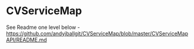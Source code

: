 # CVServiceMap
See Readme one level below - https://github.com/andyjballgit/CVServiceMap/blob/master/CVServiceMapAPI/README.md

